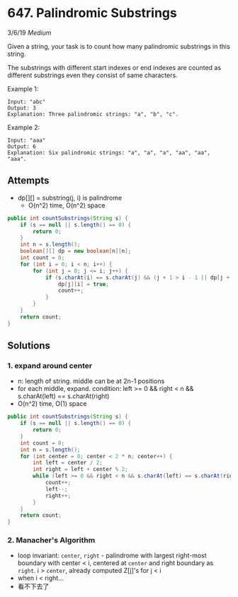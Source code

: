 # 647. Palindromic Substrings
3/6/19
*Medium*

Given a string, your task is to count how many palindromic substrings in this string.

The substrings with different start indexes or end indexes are counted as different substrings even they consist of same characters.

Example 1:
```
Input: "abc"
Output: 3
Explanation: Three palindromic strings: "a", "b", "c".
```

Example 2:
```
Input: "aaa"
Output: 6
Explanation: Six palindromic strings: "a", "a", "a", "aa", "aa", "aaa".
```

## Attempts
- dp[][] = substring(j, i) is palindrome
  - O(n^2) time, O(n^2) space
```Java
public int countSubstrings(String s) {
    if (s == null || s.length() == 0) {
        return 0;
    }
    int n = s.length();
    boolean[][] dp = new boolean[n][n];
    int count = 0;
    for (int i = 0; i < n; i++) {
        for (int j = 0; j <= i; j++) {
            if (s.charAt(i) == s.charAt(j) && (j + 1 > i - 1 || dp[j + 1][i - 1])) {
                dp[j][i] = true;
                count++;
            }
        }
    }
    return count;    
}
```

## Solutions
### 1. expand around center
- n: length of string. middle can be at 2n-1 positions
- for each middle, expand. condition: left >= 0 && right < n && s.charAt(left) == s.charAt(right)
- O(n^2) time, O(1) space
```Java
public int countSubstrings(String s) {
    if (s == null || s.length() == 0) {
        return 0;
    }
    int count = 0;
    int n = s.length();
    for (int center = 0; center < 2 * n; center++) {
        int left = center / 2;
        int right = left + center % 2;
        while (left >= 0 && right < n && s.charAt(left) == s.charAt(right)) {
            count++;
            left--;
            right++;
        }
    }
    return count;
}
```
### 2. Manacher's Algorithm
- loop invariant: `center`, `right` - palindrome with largest right-most boundary with center < i, centered at `center` and right boundary as `right`. i > `center`, already computed Z[j]'s for j < i
- when i < right...
- 看不下去了
